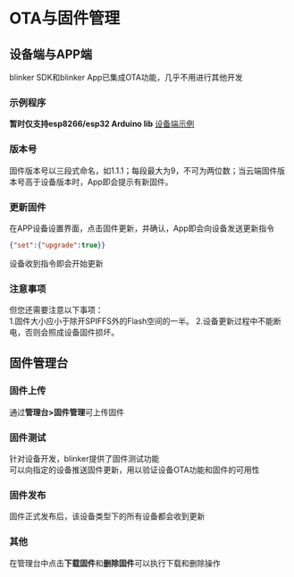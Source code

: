 # OTA与固件管理  

## 设备端与APP端  
blinker SDK和blinker App已集成OTA功能，几乎不用进行其他开发  

### 示例程序  
**暂时仅支持esp8266/esp32 Arduino lib**
[设备端示例](https://github.com/blinker-iot/blinker-library/blob/master/examples/Blinker_OTA/OTA_WiFi/OTA_WiFi.ino)  

### 版本号  
固件版本号以三段式命名，如1.1.1；每段最大为9，不可为两位数；当云端固件版本号高于设备版本时，App即会提示有新固件。  

### 更新固件  
在APP设备设置界面，点击固件更新，并确认，App即会向设备发送更新指令
```json
{"set":{"upgrade":true}}
```
设备收到指令即会开始更新  

### 注意事项  
但您还需要注意以下事项：  
1.固件大小应小于除开SPIFFS外的Flash空间的一半。
2.设备更新过程中不能断电，否则会照成设备固件损坏。

## 固件管理台  
### 固件上传  
通过**管理台>固件管理**可上传固件  

### 固件测试  
针对设备开发，blinker提供了固件测试功能  
可以向指定的设备推送固件更新，用以验证设备OTA功能和固件的可用性   

### 固件发布  
固件正式发布后，该设备类型下的所有设备都会收到更新  

### 其他  
在管理台中点击**下载固件**和**删除固件**可以执行下载和删除操作  